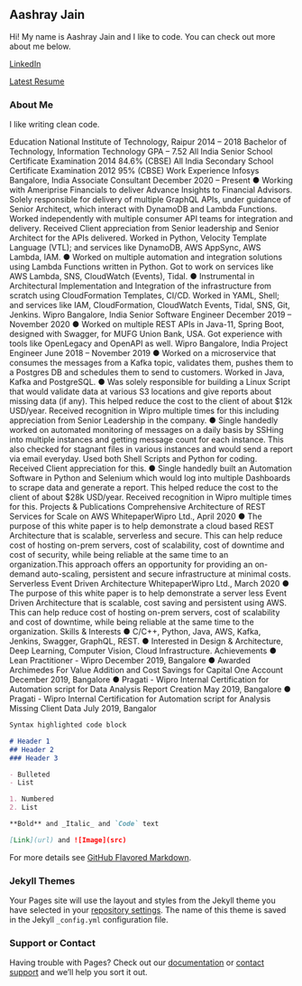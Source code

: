 ## Aashray Jain

Hi! My name is Aashray Jain and I like to code.
You can check out more about me below.

[LinkedIn](https://www.linkedin.com/in/aashray-jain/)

[Latest Resume](https://github.com/aashray18521/resume/raw/gh-pages/Aashray%20Jain%20Resume.pdf)

### About Me

I like writing clean code.

Education
National Institute of Technology, Raipur 2014 – 2018
Bachelor of Technology, Information Technology
GPA – 7.52
All India Senior School Certificate Examination 2014
84.6% (CBSE)
All India Secondary School Certificate Examination 2012
95% (CBSE)
Work Experience
Infosys Bangalore, India
Associate Consultant December 2020 – Present
● Working with Ameriprise Financials to deliver Advance Insights to Financial Advisors. Solely responsible for
delivery of multiple GraphQL APIs, under guidance of Senior Architect, which interact with DynamoDB and
Lambda Functions. Worked independently with multiple consumer API teams for integration and delivery.
Received Client appreciation from Senior leadership and Senior Architect for the APIs delivered. Worked in
Python, Velocity Template Language (VTL); and services like DynamoDB, AWS AppSync, AWS Lambda,
IAM.
● Worked on multiple automation and integration solutions using Lambda Functions written in Python. Got to
work on services like AWS Lambda, SNS, CloudWatch (Events), Tidal.
● Instrumental in Architectural Implementation and Integration of the infrastructure from scratch using
CloudFormation Templates, CI/CD. Worked in YAML, Shell; and services like IAM, CloudFormation,
CloudWatch Events, Tidal, SNS, Git, Jenkins.
Wipro Bangalore, India
Senior Software Engineer December 2019 – November 2020
● Worked on multiple REST APIs in Java-11, Spring Boot, designed with Swagger, for MUFG Union Bank,
USA. Got experience with tools like OpenLegacy and OpenAPI as well.
Wipro Bangalore, India
Project Engineer June 2018 – November 2019
● Worked on a microservice that consumes the messages from a Kafka topic, validates them, pushes them
to a Postgres DB and schedules them to send to customers. Worked in Java, Kafka and PostgreSQL.
● Was solely responsible for building a Linux Script that would validate data at various S3 locations and give
reports about missing data (if any). This helped reduce the cost to the client of about $12k USD/year.
Received recognition in Wipro multiple times for this including appreciation from Senior Leadership in the
company.
● Single handedly worked on automated monitoring of messages on a daily basis by SSHing into multiple
instances and getting message count for each instance. This also checked for stagnant files in various
instances and would send a report via email everyday. Used both Shell Scripts and Python for coding.
Received Client appreciation for this.
● Single handedly built an Automation Software in Python and Selenium which would log into multiple
Dashboards to scrape data and generate a report. This helped reduce the cost to the client of about $28k
USD/year. Received recognition in Wipro multiple times for this.
Projects & Publications
Comprehensive Architecture of REST Services for Scale on AWS WhitepaperWipro Ltd., April 2020
● The purpose of this white paper is to help demonstrate a cloud based REST Architecture that is scalable,
serverless and secure. This can help reduce cost of hosting on-prem servers, cost of scalability, cost of
downtime and cost of security, while being reliable at the same time to an organization.This approach
offers an opportunity for providing an on-demand auto-scaling, persistent and secure infrastructure at
minimal costs.
Serverless Event Driven Architecture WhitepaperWipro Ltd., March 2020
● The purpose of this white paper is to help demonstrate a server less Event Driven Architecture that is
scalable, cost saving and persistent using AWS. This can help reduce cost of hosting on-prem servers,
cost of scalability and cost of downtime, while being reliable at the same time to the organization.
Skills & Interests
● C/C++, Python, Java, AWS, Kafka, Jenkins, Swagger, GraphQL, REST.
● Interested in Design & Architecture, Deep Learning, Computer Vision, Cloud Infrastructure.
Achievements
● Lean Practitioner -  Wipro December 2019, Bangalore
● Awarded Archimedes For Value Addition and Cost Savings for Capital One Account December 2019, Bangalore
● Pragati - Wipro Internal Certification for Automation script for Data Analysis Report Creation May 2019, Bangalore
● Pragati - Wipro Internal Certification for Automation script for Analysis Missing Client Data July 2019, Bangalor

```markdown
Syntax highlighted code block

# Header 1
## Header 2
### Header 3

- Bulleted
- List

1. Numbered
2. List

**Bold** and _Italic_ and `Code` text

[Link](url) and ![Image](src)
```

For more details see [GitHub Flavored Markdown](https://guides.github.com/features/mastering-markdown/).

### Jekyll Themes

Your Pages site will use the layout and styles from the Jekyll theme you have selected in your [repository settings](https://github.com/aashray18521/resume/settings/pages). The name of this theme is saved in the Jekyll `_config.yml` configuration file.

### Support or Contact

Having trouble with Pages? Check out our [documentation](https://docs.github.com/categories/github-pages-basics/) or [contact support](https://support.github.com/contact) and we’ll help you sort it out.
